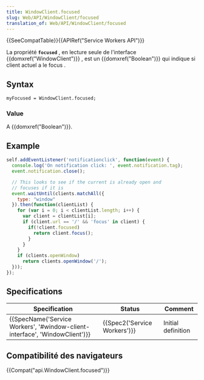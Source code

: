 ```yaml
---
title: WindowClient.focused
slug: Web/API/WindowClient/focused
translation_of: Web/API/WindowClient/focused
---
```

{{SeeCompatTable}}{{APIRef("Service Workers API")}}

La propriété **`focused`** , en lecture seule de l'interface  {{domxref("WindowClient")}} , est un {{domxref("Boolean")}} qui indique si client actuel a le focus .

## Syntax

    myFocused = WindowClient.focused;

### Value

A {{domxref("Boolean")}}.

## Example

```js
self.addEventListener('notificationclick', function(event) {
  console.log('On notification click: ', event.notification.tag);
  event.notification.close();

  // This looks to see if the current is already open and
  // focuses if it is
  event.waitUntil(clients.matchAll({
    type: "window"
  }).then(function(clientList) {
    for (var i = 0; i < clientList.length; i++) {
      var client = clientList[i];
      if (client.url == '/' && 'focus' in client) {
        if(!client.focused)
          return client.focus();
        }
      }
    }
    if (clients.openWindow)
      return clients.openWindow('/');
  }));
});
```

## Specifications

| Specification                                                                                        | Status                               | Comment            |
| ---------------------------------------------------------------------------------------------------- | ------------------------------------ | ------------------ |
| {{SpecName('Service Workers', '#window-client-interface', 'WindowClient')}} | {{Spec2('Service Workers')}} | Initial definition |

## Compatibilité des navigateurs

{{Compat("api.WindowClient.focused")}}
